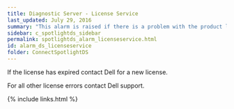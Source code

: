 ```yaml
---
title: Diagnostic Server - License Service
last_updated: July 29, 2016
summary: "This alarm is raised if there is a problem with the product license such as the license has expired or the license cannot be read from the system."
sidebar: c_spotlightds_sidebar
permalink: spotlightds_alarm_licenseservice.html
id: alarm_ds_licenseservice
folder: ConnectSpotlightDS
---
```


If the license has expired contact Dell for a new license.

For all other license errors contact Dell support.


{% include links.html %}
